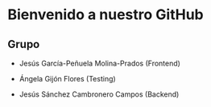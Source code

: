 # Bienvenido a nuestro GitHub

## Grupo

* Jesús García-Peñuela Molina-Prados (Frontend)

* Ángela Gijón Flores (Testing)

* Jesús Sánchez Cambronero Campos (Backend)


